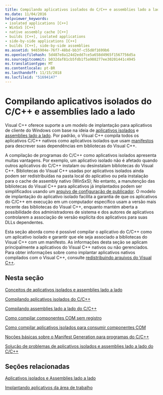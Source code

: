 ```yaml
---
title: Compilando aplicativos isolados do C/C++ e assemblies lado a lado
ms.date: 11/04/2016
helpviewer_keywords:
- isolated applications [C++]
- WinSxS [C++]
- native assembly cache [C++]
- builds [C++], isolated applications
- side-by-side applications [C++]
- builds [C++], side-by-side assemblies
ms.assetid: 9465904e-76f7-48bd-bb3f-c55d8f1699b6
ms.openlocfilehash: 5d487e8a124d2edd7ce5a658d4965f1567756d5a
ms.sourcegitcommit: b032daf81cb5fdb1f5a988277ee30201441c4945
ms.translationtype: MT
ms.contentlocale: pt-BR
ms.lasthandoff: 11/15/2018
ms.locfileid: "51694147"
---
```

# <a name="building-cc-isolated-applications-and-side-by-side-assemblies"></a>Compilando aplicativos isolados do C/C++ e assemblies lado a lado

Visual C++ oferece suporte a um modelo de implantação para aplicativos de cliente do Windows com base na ideia de [aplicativos isolados](/windows/desktop/SbsCs/isolated-applications) e [assemblies lado a lado](/windows/desktop/SbsCs/about-side-by-side-assemblies-). Por padrão, o Visual C++ compila todos os aplicativos C/C++ nativos como aplicativos isolados que usam [manifestos](/windows/desktop/sbscs/manifests) para descrever suas dependências em bibliotecas do Visual C++.

A compilação de programas do C/C++ como aplicativos isolados apresenta muitas vantagens. Por exemplo, um aplicativo isolado não é afetado quando outros aplicativos do C/C++ instalam ou desinstalam bibliotecas do Visual C++. Bibliotecas do Visual C++ usadas por aplicativos isolados ainda podem ser redistribuídas na pasta local do aplicativo ou pela instalação para o cache de assembly nativo (WinSxS); No entanto, a manutenção das bibliotecas do Visual C++ para aplicativos já implantados podem ser simplificados usando um [arquivo de configuração de publicador](/windows/desktop/SbsCs/publisher-configuration). O modelo de implantação do aplicativo isolado facilita a garantia de que os aplicativos do C/C++ em execução em um computador específico usam a versão mais recente das bibliotecas do Visual C++, enquanto mantém aberta a possibilidade dos administradores de sistema e dos autores de aplicativos controlarem a associação de versão explícita dos aplicativos para suas DLLs dependentes.

Esta seção aborda como é possível compilar o aplicativo do C/C++ como um aplicativo isolado e garantir que ele seja associado a bibliotecas do Visual C++ com um manifesto. As informações desta seção se aplicam principalmente a aplicativos do Visual C++ nativos ou não gerenciados. Para obter informações sobre como implantar aplicativos nativos compilados com o Visual C++, consulte [redistribuindo arquivos do Visual C++](../ide/redistributing-visual-cpp-files.md).

## <a name="in-this-section"></a>Nesta seção

[Conceitos de aplicativos isolados e assemblies lado a lado](../build/concepts-of-isolated-applications-and-side-by-side-assemblies.md)

[Compilando aplicativos isolados do C/C++](../build/building-c-cpp-isolated-applications.md)

[Compilando assemblies lado a lado do C/C++](../build/building-c-cpp-side-by-side-assemblies.md)

[Como compilar componentes COM sem registro](../build/how-to-build-registration-free-com-components.md)

[Como compilar aplicativos isolados para consumir componentes COM](../build/how-to-build-isolated-applications-to-consume-com-components.md)

[Noções básicas sobre o Manifest Generation para programas do C/C++](../build/understanding-manifest-generation-for-c-cpp-programs.md)

[Solução de problemas de aplicativos isolados e assemblies lado a lado do C/C++](../build/troubleshooting-c-cpp-isolated-applications-and-side-by-side-assemblies.md)

## <a name="related-sections"></a>Seções relacionadas

[Aplicativos isolados e Assemblies lado a lado](/windows/desktop/SbsCs/isolated-applications-and-side-by-side-assemblies-portal)

[Implantando aplicativos da área de trabalho](../ide/deploying-native-desktop-applications-visual-cpp.md)